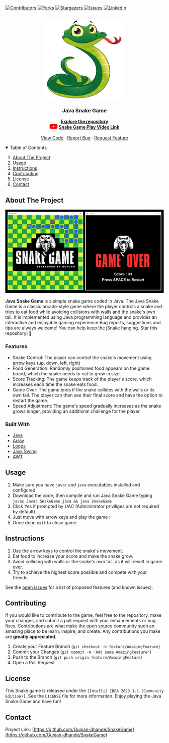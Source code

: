 [![Contributors][contributors-shield]][contributors-url]
[![Forks][forks-shield]][forks-url]
[![Stargazers][stars-shield]][stars-url]
[![Issues][issues-shield]][issues-url]
[![LinkedIn][linkedin-shield]][linkedin-url]
<br />
<br />
<!-- PROJECT LOGO -->

<p align="center">
  <a href="https://github.com/Gunjan-dhande/SnakeGame">
    <img src="src/photos/Logo1.png" alt="Logo" width="250" height="250">
  </a>

  <h3 align="center">Java Snake Game</h3>
  
  <p align="center">
    <a href="https://github.com/Gunjan-dhande/SnakeGame"><strong>Explore the repository </strong></a><br>
      <img src="src/photos/YouTube.png" alt="Logo" width="25" height="15">
    <a href="https://youtu.be/p5yNgzAFZGc"><strong>    Snake Game Play Video Link </strong></a>
    <br />
    <br />
    <a href="https://github.com/Gunjan-dhande/SnakeGame">View Code</a>
    ·
    <a href="https://github.com/Gunjan-dhande/SnakeGame/issues">Report Bug</a>
    ·
    <a href="https://github.com/Gunjan-dhande/SnakeGame/issues">Request Feature</a>
  </p>
</p>

<!-- TABLE OF CONTENTS -->
<details open="open">
  <summary>Table of Contents</summary>
  <ol>
    <li><a href="#about-the-project">About The Project</a></li>
    <li><a href="#usage">Usage</a></li>
    <li><a href="#instructions">Instructions</a></li>
    <li><a href="#contributing">Contributing</a></li>
    <li><a href="#license">License</a></li>
    <li><a href="#contact">Contact</a></li>
  </ol>
</details>

<!-- ABOUT THE PROJECT -->
## About The Project

![jSnake Screenshot](src/photos/Screenshots.jpg)

<b>Java Snake Game</b> is a simple snake game coded in Java.
The Java Snake Game is a classic arcade-style game where the player controls
 a snake and tries to eat food while avoiding collisions with walls and the snake's 
 own tail. It is implemented using Java programming language and provides an 
 interactive and enjoyable gaming experience.Bug reports, suggestions and tips 
are always welcome!
You can help keep the jSnake hanging. Star this repository! 🌟

### Features

* Snake Control: The player can control the snake's movement using arrow keys (up, down, left, right) 
* Food Generation: Randomly positioned food appears on the game board, which the snake needs to eat to grow in size.
* Score Tracking: The game keeps track of the player's score, which increases each time the snake eats food.
* Game Over: The game ends if the snake collides with the walls or its own tail. The player can then see their final score and have the option to restart the game.
* Speed Adjustment: The game's speed gradually increases as the snake grows longer, providing an additional challenge for the player.


### Built With


* [Java](https://en.wikipedia.org/wiki/Java_(programming_language))
* [Array](https://en.wikipedia.org/wiki/Array_(data_structure))
* [Loops](https://en.wikipedia.org/wiki/LOOP_(programming_language))
* [Java Swing](https://en.wikipedia.org/wiki/Swing_(Java))
* [AWT](https://en.wikipedia.org/wiki/Abstract_Window_Toolkit)


<!-- USAGE -->
## Usage
1. Make sure you have `javac` and `java` executables installed and configured
2. Download the code, then compile and run Java Snake Game typing `javac Javac SnakeGame.java && java SnakeGame`
3. Click Yes if prompted by UAC (Administrator priviliges are not required by default)
4. Just move with arrow keys and play the game✨
5. Once done `exit` to close game.


<!-- INTRUCTIONS -->
## Instructions

1. Use the arrow keys to control the snake's movement.
2. Eat food to increase your score and make the snake grow.
3. Avoid colliding with walls or the snake's own tail, as it will result in game over.
4. Try to achieve the highest score possible and compete with your friends.

See the [open issues](https://github.com/Gunjan-dhande/SnakeGame/issues) for a list of proposed features (and known issues).



<!-- CONTRIBUTING -->
## Contributing

If you would like to contribute to the game, feel free to the repository, 
make your changes, and submit a pull request with your enhancements or bug 
fixes. Contributions are what make the open source community such an amazing 
place to be learn, inspire, and create. Any contributions you make are 
**greatly appreciated**.

1. Create your Feature Branch (`git checkout -b feature/AmazingFeature`)
2. Commit your Changes (`git commit -m 'Add some AmazingFeature'`)
3. Push to the Branch (`git push origin feature/AmazingFeature`)
4. Open a Pull Request



<!-- LICENSE -->
## License

This Snake game is released under the `[IntelliJ IDEA 2023.1.1 (Community Edition)]`. See the `LICENSE` file for more information.
Enjoy playing the Java Snake Game and have fun!


<!-- CONTACT -->
## Contact

Project Link: [https://github.com/Gunjan-dhande/SnakeGame](https://github.com/Gunjan-dhande/SnakeGame)


<!-- MARKDOWN LINKS & IMAGES -->
<!-- https://www.markdownguide.org/basic-syntax/#reference-style-links -->
[contributors-shield]: https://img.shields.io/github/contributors/jihedkdiss/jSnake.svg?style=for-the-badge
[contributors-url]: https://github.com/Gunjan-dhande/SnakeGame/graphs/contributors
[forks-shield]: https://img.shields.io/github/forks/jihedkdiss/jSnake.svg?style=for-the-badge
[forks-url]: https://github.com/Gunjan-dhande/SnakeGame/network/members
[stars-shield]: https://img.shields.io/github/stars/jihedkdiss/jSnake.svg?style=for-the-badge
[stars-url]: https://github.com/Gunjan-dhande/SnakeGame/stargazers
[issues-shield]: https://img.shields.io/github/issues/jihedkdiss/jSnake.svg?style=for-the-badge
[issues-url]: https://github.com/Gunjan-dhande/SnakeGame/issues
[linkedin-shield]: https://img.shields.io/badge/-LinkedIn-black.svg?style=for-the-badge&logo=linkedin&colorB=555
[linkedin-url]: https://www.linkedin.com/in/gunjan-dhande
